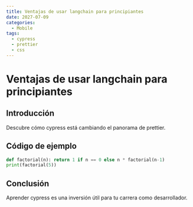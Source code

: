 ```yaml
---
title: Ventajas de usar langchain para principiantes
date: 2027-07-09
categories:
  - Mobile
tags:
  - cypress
  - prettier
  - css
---
```


# Ventajas de usar langchain para principiantes

## Introducción

Descubre cómo cypress está cambiando el panorama de prettier.

## Código de ejemplo

```python
def factorial(n): return 1 if n == 0 else n * factorial(n-1)
print(factorial(5))
```

## Conclusión

Aprender cypress es una inversión útil para tu carrera como desarrollador.